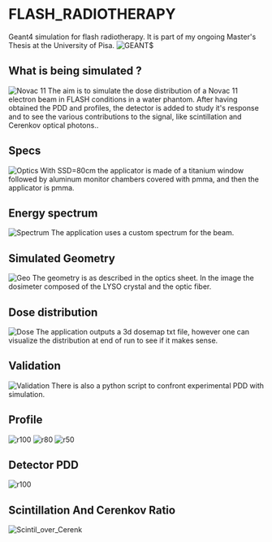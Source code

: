 # FLASH_RADIOTHERAPY
Geant4 simulation for flash radiotherapy. It is part of my ongoing Master's Thesis at the University of Pisa.
![GEANT$](/imagesforredame/simulation_eith_dosemap_zoom_nice.PNG)
## What is being simulated ?
![Novac 11](/imagesforredame/novac11.jpg)
The aim is to simulate the dose distribution of a Novac 11 electron beam in FLASH conditions in a water phantom.
After having obtained the PDD and profiles, the detector is added to study it's response and to see the various contributions to the signal, like scintillation and Cerenkov optical photons..

## Specs
![Optics](/imagesforredame/ottica.PNG)
With SSD=80cm the applicator is made of a titanium window followed by aluminum monitor chambers covered with pmma, and then the applicator is pmma.

## Energy spectrum
![Spectrum](/imagesforredame/spettronovac.PNG)
The application uses a custom spectrum for the beam.
## Simulated Geometry
![Geo](/imagesforredame/rivelatore.PNG)
The geometry is as described in the optics sheet. In the image the dosimeter composed of the LYSO crystal and the optic fiber.

## Dose distribution
![Dose](/imagesforredame/simulation_eith_dosemap_zoom_front.PNG)
The application outputs a 3d dosemap txt file, however one can visualize the distribution at end of run to see if it makes sense.

## Validation
![Validation](/imagesforredame/pdddata.png)
There is also a python script to confront experimental PDD with simulation.
## Profile 
![r100](/imagesforredame/profiler100.png)
![r80](/imagesforredame/profiler80.png)
![r50](/imagesforredame/profiler50.png)
## Detector PDD
![r100](/imagesforredame/PDD_LYSO.png)

## Scintillation And Cerenkov Ratio 
![Scintil_over_Cerenk](/Optic_Events.png)